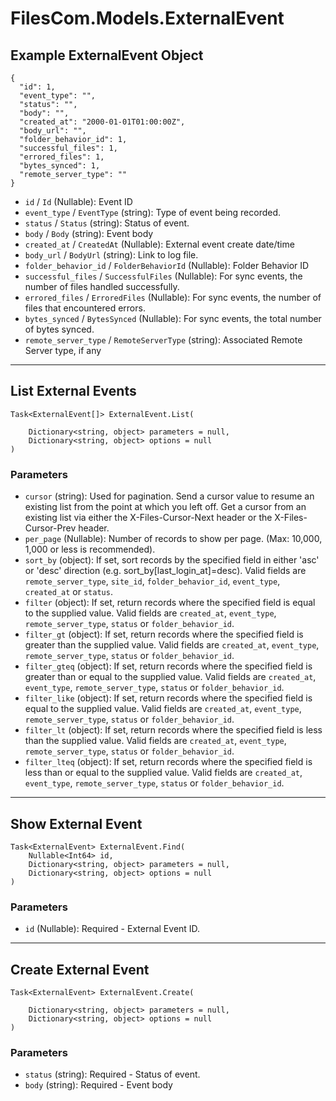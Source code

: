 # FilesCom.Models.ExternalEvent

## Example ExternalEvent Object

```
{
  "id": 1,
  "event_type": "",
  "status": "",
  "body": "",
  "created_at": "2000-01-01T01:00:00Z",
  "body_url": "",
  "folder_behavior_id": 1,
  "successful_files": 1,
  "errored_files": 1,
  "bytes_synced": 1,
  "remote_server_type": ""
}
```

* `id` / `Id`  (Nullable<Int64>): Event ID
* `event_type` / `EventType`  (string): Type of event being recorded.
* `status` / `Status`  (string): Status of event.
* `body` / `Body`  (string): Event body
* `created_at` / `CreatedAt`  (Nullable<DateTime>): External event create date/time
* `body_url` / `BodyUrl`  (string): Link to log file.
* `folder_behavior_id` / `FolderBehaviorId`  (Nullable<Int64>): Folder Behavior ID
* `successful_files` / `SuccessfulFiles`  (Nullable<Int64>): For sync events, the number of files handled successfully.
* `errored_files` / `ErroredFiles`  (Nullable<Int64>): For sync events, the number of files that encountered errors.
* `bytes_synced` / `BytesSynced`  (Nullable<Int64>): For sync events, the total number of bytes synced.
* `remote_server_type` / `RemoteServerType`  (string): Associated Remote Server type, if any


---

## List External Events

```
Task<ExternalEvent[]> ExternalEvent.List(
    
    Dictionary<string, object> parameters = null,
    Dictionary<string, object> options = null
)
```

### Parameters

* `cursor` (string): Used for pagination.  Send a cursor value to resume an existing list from the point at which you left off.  Get a cursor from an existing list via either the X-Files-Cursor-Next header or the X-Files-Cursor-Prev header.
* `per_page` (Nullable<Int64>): Number of records to show per page.  (Max: 10,000, 1,000 or less is recommended).
* `sort_by` (object): If set, sort records by the specified field in either 'asc' or 'desc' direction (e.g. sort_by[last_login_at]=desc). Valid fields are `remote_server_type`, `site_id`, `folder_behavior_id`, `event_type`, `created_at` or `status`.
* `filter` (object): If set, return records where the specified field is equal to the supplied value. Valid fields are `created_at`, `event_type`, `remote_server_type`, `status` or `folder_behavior_id`.
* `filter_gt` (object): If set, return records where the specified field is greater than the supplied value. Valid fields are `created_at`, `event_type`, `remote_server_type`, `status` or `folder_behavior_id`.
* `filter_gteq` (object): If set, return records where the specified field is greater than or equal to the supplied value. Valid fields are `created_at`, `event_type`, `remote_server_type`, `status` or `folder_behavior_id`.
* `filter_like` (object): If set, return records where the specified field is equal to the supplied value. Valid fields are `created_at`, `event_type`, `remote_server_type`, `status` or `folder_behavior_id`.
* `filter_lt` (object): If set, return records where the specified field is less than the supplied value. Valid fields are `created_at`, `event_type`, `remote_server_type`, `status` or `folder_behavior_id`.
* `filter_lteq` (object): If set, return records where the specified field is less than or equal to the supplied value. Valid fields are `created_at`, `event_type`, `remote_server_type`, `status` or `folder_behavior_id`.


---

## Show External Event

```
Task<ExternalEvent> ExternalEvent.Find(
    Nullable<Int64> id, 
    Dictionary<string, object> parameters = null,
    Dictionary<string, object> options = null
)
```

### Parameters

* `id` (Nullable<Int64>): Required - External Event ID.


---

## Create External Event

```
Task<ExternalEvent> ExternalEvent.Create(
    
    Dictionary<string, object> parameters = null,
    Dictionary<string, object> options = null
)
```

### Parameters

* `status` (string): Required - Status of event.
* `body` (string): Required - Event body
